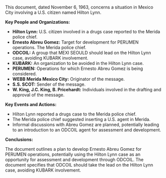 This document, dated November 6, 1963, concerns a situation in Mexico City involving a U.S. citizen named Hilton Lynn.

**Key People and Organizations:**

*   **Hilton Lynn:** U.S. citizen involved in a drugs case reported to the Merida police chief.
*   **Ernesto Abreu Gomez:** Target for development for PERUMEN operations. The Merida police chief.
*   **ODCOIL:** A group that MEXI SEOULD should lead on the Hilton Lynn case, avoiding KUBARK involvement.
*   **KUBARK:** An organization to be avoided in the Hilton Lynn case.
*   **PERUMEN:** Operations for which Ernesto Abreu Gomez is being considered.
*   **WEBB Merida Mexico City:** Originator of the message.
*   **S.S. SCOT:** Sender of the message.
*   **W. King, J.C. King, B. Pricehardt:** Individuals involved in the drafting and approval of the message.

**Key Events and Actions:**

*   Hilton Lynn reported a drugs case to the Merida police chief.
*   The Merida police chief suggested inserting a U.S. agent in Merida.
*   Informal discussions with Abreu Gomez are planned, potentially leading to an introduction to an ODCOIL agent for assessment and development.

**Conclusions:**

The document outlines a plan to develop Ernesto Abreu Gomez for PERUMEN operations, potentially using the Hilton Lynn case as an opportunity for assessment and development through ODCOIL. The document specifies that ODCOIL should take the lead on the Hilton Lynn case, avoiding KUBARK involvement.
